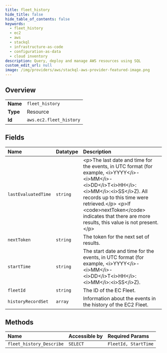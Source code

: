 ```yaml
---
title: fleet_history
hide_title: false
hide_table_of_contents: false
keywords:
  - fleet_history
  - ec2
  - aws    
  - stackql
  - infrastructure-as-code
  - configuration-as-data
  - cloud inventory
description: Query, deploy and manage AWS resources using SQL
custom_edit_url: null
image: /img/providers/aws/stackql-aws-provider-featured-image.png
---
```

  
    

## Overview
<table><tbody>
<tr><td><b>Name</b></td><td><code>fleet_history</code></td></tr>
<tr><td><b>Type</b></td><td>Resource</td></tr>
<tr><td><b>Id</b></td><td><code>aws.ec2.fleet_history</code></td></tr>
</tbody></table>

## Fields
| Name | Datatype | Description |
|:-----|:---------|:------------|
| `lastEvaluatedTime` | `string` | &lt;p&gt;The last date and time for the events, in UTC format (for example, &lt;i&gt;YYYY&lt;/i&gt;-&lt;i&gt;MM&lt;/i&gt;-&lt;i&gt;DD&lt;/i&gt;T&lt;i&gt;HH&lt;/i&gt;:&lt;i&gt;MM&lt;/i&gt;:&lt;i&gt;SS&lt;/i&gt;Z). All records up to this time were retrieved.&lt;/p&gt; &lt;p&gt;If &lt;code&gt;nextToken&lt;/code&gt; indicates that there are more results, this value is not present.&lt;/p&gt; |
| `nextToken` | `string` | The token for the next set of results. |
| `startTime` | `string` | The start date and time for the events, in UTC format (for example, &lt;i&gt;YYYY&lt;/i&gt;-&lt;i&gt;MM&lt;/i&gt;-&lt;i&gt;DD&lt;/i&gt;T&lt;i&gt;HH&lt;/i&gt;:&lt;i&gt;MM&lt;/i&gt;:&lt;i&gt;SS&lt;/i&gt;Z). |
| `fleetId` | `string` | The ID of the EC Fleet. |
| `historyRecordSet` | `array` | Information about the events in the history of the EC2 Fleet. |
## Methods
| Name | Accessible by | Required Params |
|:-----|:--------------|:----------------|
| `fleet_history_Describe` | `SELECT` | `FleetId, StartTime` |
